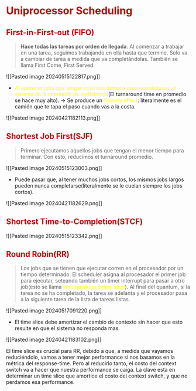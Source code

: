 # <span style="color:#c00000">Uniprocessor Scheduling</span> 

## <span style="color:#c00000">First-in-First-out (FIFO)</span> 

> **Hace todas las tareas por orden de llegada**. Al comenzar a trabajar en una tarea, seguimos trabajando en ella hasta que termine. Solo va a cambiar de tarea a medida que va completándolas.
> También se llama First Come, First Served.

![[Pasted image 20240515122817.png]]

- <span style="color:#ffff00">Al aparecer jobs que tengan distintos tiempos para completarse, el sistema da la impresión de ineficiencia</span>(El turnaround time en promedio se hace muy alto). -> Se produce un <span style="color:#ffff00">Convoy effect</span>: literalmente es el camión que te tapa el paso cuando vas a la costa.

![[Pasted image 20240421182113.png]]

## <span style="color:#c00000">Shortest Job First(SJF)</span> 

> Primero ejecutamos aquellos jobs que tengan el menor tiempo para terminar. Con esto, reducimos el turnaround promedio.

![[Pasted image 20240515123003.png]]

- Puede pasar que, al tener muchos jobs cortos, los mismos jobs largos pueden nunca completarse(literalmente se le cuelan siempre los jobs cortos).

![[Pasted image 20240421182629.png]]

## <span style="color:#c00000">Shortest Time-to-Completion(STCF)</span>
![[Pasted image 20240515123342.png]]

## <span style="color:#c00000">Round Robin(RR)</span> 

> Los jobs que se tienen que ejecutar corren en el procesador por un tiempo determinado. El scheduler asigna al procesador el primer job para ejecutar, seteando también un timer interrupt para pasar a otro job(esto se llama <span style="color:#ffff00">time quantum o time slice</span>). Al final del quantum, si la tarea no se ha completado, la tarea se adelanta y el procesador pasa a la siguiente tarea de la lista de tareas listas.

![[Pasted image 20240517091220.png]]
- El time slice debe amortizar el cambio de contexto sin hacer que esto resulte en que el sistema no responda mas.

![[Pasted image 20240421183102.png]]


El time slice es crucial para RR, debido a que, a medida que vayamos reduciéndolo, vamos a tener mejor performance si nos basamos en la métrica del response-time. Pero al reducirlo tanto, el costo del context switch va a hacer que nuestra performance se caiga.
La clave esta en determinar un time slice que amortice el costo del context switch, y que no perdamos esa performance.